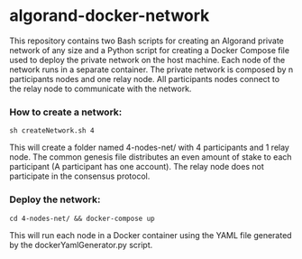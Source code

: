 # algorand-docker-network

This repository contains two Bash scripts for creating an Algorand private network of any size and a Python script for creating a Docker Compose file used to deploy the private network on the host machine. Each node of the network runs in a separate container. The private network is composed by n participants nodes and one relay node. All participants nodes connect to the relay node to communicate with the network.

### How to create a network:

```
sh createNetwork.sh 4
```
This will create a folder named 4-nodes-net/ with 4 participants and 1 relay node. The common genesis file distributes an even amount of stake to each participant (A participant has one account). The relay node does not participate in the consensus protocol.

### Deploy the network:

```
cd 4-nodes-net/ && docker-compose up
```

This will run each node in a Docker container using the YAML file generated by the dockerYamlGenerator.py script.
